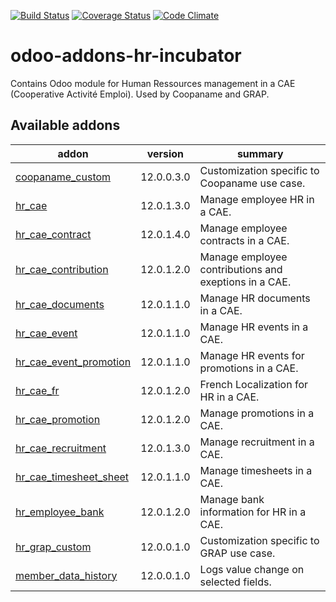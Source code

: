 [![Build Status](https://travis-ci.org/odoo-cae/odoo-addons-hr-incubator.svg?branch=12.0)](https://travis-ci.org/odoo-cae/odoo-addons-hr-incubator?branch=12.0)
[![Coverage Status](https://coveralls.io/repos/github/odoo-cae/odoo-addons-hr-incubator/badge.svg?branch=12.0)](https://coveralls.io/github/odoo-cae/odoo-addons-hr-incubator?branch=12.0)
[![Code Climate](https://codeclimate.com/github/odoo-cae/odoo-addons-hr-incubator/badges/gpa.svg)](https://codeclimate.com/github/odoo-cae/odoo-addons-hr-incubator)



# odoo-addons-hr-incubator

Contains Odoo module for Human Ressources management in a CAE (Cooperative Activité Emploi). Used by Coopaname and GRAP.

[//]: # (addons)

Available addons
----------------
addon | version | summary
--- | --- | ---
[coopaname_custom](coopaname_custom/) | 12.0.0.3.0 | Customization specific to Coopaname use case.
[hr_cae](hr_cae/) | 12.0.1.3.0 | Manage employee HR in a CAE.
[hr_cae_contract](hr_cae_contract/) | 12.0.1.4.0 | Manage employee contracts in a CAE.
[hr_cae_contribution](hr_cae_contribution/) | 12.0.1.2.0 | Manage employee contributions and exeptions in a CAE.
[hr_cae_documents](hr_cae_documents/) | 12.0.1.1.0 | Manage HR documents in a CAE.
[hr_cae_event](hr_cae_event/) | 12.0.1.1.0 | Manage HR events in a CAE.
[hr_cae_event_promotion](hr_cae_event_promotion/) | 12.0.1.1.0 | Manage HR events for promotions in a CAE.
[hr_cae_fr](hr_cae_fr/) | 12.0.1.2.0 | French Localization for HR in a CAE.
[hr_cae_promotion](hr_cae_promotion/) | 12.0.1.2.0 | Manage promotions in a CAE.
[hr_cae_recruitment](hr_cae_recruitment/) | 12.0.1.3.0 | Manage recruitment in a CAE.
[hr_cae_timesheet_sheet](hr_cae_timesheet_sheet/) | 12.0.1.1.0 | Manage timesheets in a CAE.
[hr_employee_bank](hr_employee_bank/) | 12.0.1.2.0 | Manage bank information for HR in a CAE.
[hr_grap_custom](hr_grap_custom/) | 12.0.0.1.0 | Customization specific to GRAP use case.
[member_data_history](member_data_history/) | 12.0.0.1.0 | Logs value change on selected fields.

[//]: # (end addons)

